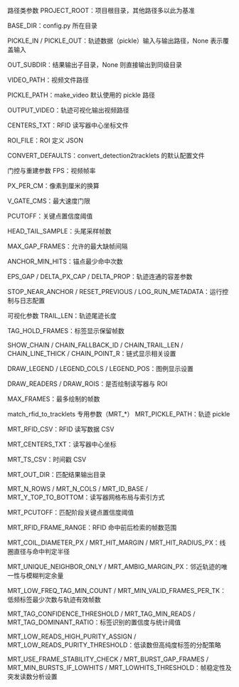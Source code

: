 路径类参数
PROJECT_ROOT：项目根目录，其他路径多以此为基准

BASE_DIR：config.py 所在目录

PICKLE_IN / PICKLE_OUT：轨迹数据（pickle）输入与输出路径，None 表示覆盖输入

OUT_SUBDIR：结果输出子目录，None 则直接输出到同级目录

VIDEO_PATH：视频文件路径

PICKLE_PATH：make_video 默认使用的 pickle 路径

OUTPUT_VIDEO：轨迹可视化输出视频路径

CENTERS_TXT：RFID 读写器中心坐标文件

ROI_FILE：ROI 定义 JSON

CONVERT_DEFAULTS：convert_detection2tracklets 的默认配置文件

门控与重建参数
FPS：视频帧率

PX_PER_CM：像素到厘米的换算

V_GATE_CMS：最大速度门限

PCUTOFF：关键点置信度阈值

HEAD_TAIL_SAMPLE：头尾采样帧数

MAX_GAP_FRAMES：允许的最大缺帧间隔

ANCHOR_MIN_HITS：锚点最少命中次数

EPS_GAP / DELTA_PX_CAP / DELTA_PROP：轨迹连通的容差参数

STOP_NEAR_ANCHOR / RESET_PREVIOUS / LOG_RUN_METADATA：运行控制与日志配置

可视化参数
TRAIL_LEN：轨迹尾迹长度

TAG_HOLD_FRAMES：标签显示保留帧数

SHOW_CHAIN / CHAIN_FALLBACK_ID / CHAIN_TRAIL_LEN / CHAIN_LINE_THICK / CHAIN_POINT_R：链式显示相关设置

DRAW_LEGEND / LEGEND_COLS / LEGEND_POS：图例显示设置

DRAW_READERS / DRAW_ROIS：是否绘制读写器与 ROI

MAX_FRAMES：最多绘制的帧数

match_rfid_to_tracklets 专用参数（MRT_*）
MRT_PICKLE_PATH：轨迹 pickle

MRT_RFID_CSV：RFID 读写数据 CSV

MRT_CENTERS_TXT：读写器中心坐标

MRT_TS_CSV：时间戳 CSV

MRT_OUT_DIR：匹配结果输出目录

MRT_N_ROWS / MRT_N_COLS / MRT_ID_BASE / MRT_Y_TOP_TO_BOTTOM：读写器网格布局与索引方式

MRT_PCUTOFF：匹配阶段关键点置信度阈值

MRT_RFID_FRAME_RANGE：RFID 命中前后检索的帧数范围

MRT_COIL_DIAMETER_PX / MRT_HIT_MARGIN / MRT_HIT_RADIUS_PX：线圈直径与命中判定半径

MRT_UNIQUE_NEIGHBOR_ONLY / MRT_AMBIG_MARGIN_PX：邻近轨迹的唯一性与模糊判定余量

MRT_LOW_FREQ_TAG_MIN_COUNT / MRT_MIN_VALID_FRAMES_PER_TK：低频标签最少次数与轨迹有效帧数

MRT_TAG_CONFIDENCE_THRESHOLD / MRT_TAG_MIN_READS / MRT_TAG_DOMINANT_RATIO：标签识别的置信度与统计阈值

MRT_LOW_READS_HIGH_PURITY_ASSIGN / MRT_LOW_READS_PURITY_THRESHOLD：低读数但高纯度标签的分配策略

MRT_USE_FRAME_STABILITY_CHECK / MRT_BURST_GAP_FRAMES / MRT_MIN_BURSTS_IF_LOWHITS / MRT_LOWHITS_THRESHOLD：帧稳定性及突发读数分析设置
